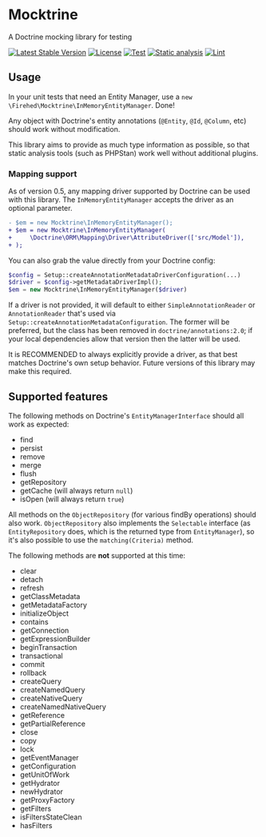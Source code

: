 # Mocktrine

A Doctrine mocking library for testing

[![Latest Stable Version](https://poser.pugx.org/firehed/mocktrine/v)](//packagist.org/packages/firehed/mocktrine)
[![License](https://poser.pugx.org/firehed/mocktrine/license)](//packagist.org/packages/firehed/mocktrine)
[![Test](https://github.com/Firehed/mocktrine/workflows/Test/badge.svg)](https://github.com/Firehed/mocktrine/actions?query=workflow%3ATest)
[![Static analysis](https://github.com/Firehed/mocktrine/workflows/Static%20analysis/badge.svg)](https://github.com/Firehed/mocktrine/actions?query=workflow%3A%22Static+analysis%22)
[![Lint](https://github.com/Firehed/mocktrine/workflows/Lint/badge.svg)](https://github.com/Firehed/mocktrine/actions?query=workflow%3ALint)

## Usage

In your unit tests that need an Entity Manager, use a `new \Firehed\Mocktrine\InMemoryEntityManager`. Done!

Any object with Doctrine's entity annotations (`@Entity`, `@Id`, `@Column`, etc) should work without modification.

This library aims to provide as much type information as possible, so that static analysis tools (such as PHPStan) work well without additional plugins.

### Mapping support

As of version 0.5, any mapping driver supported by Doctrine can be used with this library.
The `InMemoryEntityManager` accepts the driver as an optional parameter.

```diff
- $em = new Mocktrine\InMemoryEntityManager();
+ $em = new Mocktrine\InMemoryEntityManager(
+     \Doctrine\ORM\Mapping\Driver\AttributeDriver(['src/Model']),
+ );
```

You can also grab the value directly from your Doctrine config:
```php
$config = Setup::createAnnotationMetadataDriverConfiguration(...)
$driver = $config->getMetadataDriverImpl();
$em = new Mocktrine\InMemoryEntityManager($driver)
```

If a driver is not provided, it will default to either `SimpleAnnotationReader` or `AnnotationReader` that's used via `Setup::createAnnotationMetadataConfiguration`.
The former will be preferred, but the class has been removed in `doctrine/annotations:2.0`; if your local dependencies allow that version then the latter will be used.

It is RECOMMENDED to always explicitly provide a driver, as that best matches Doctrine's own setup behavior.
Future versions of this library may make this required.

## Supported features

The following methods on Doctrine's `EntityManagerInterface` should all work as expected:
- find
- persist
- remove
- merge
- flush
- getRepository
- getCache (will always return `null`)
- isOpen (will always return `true`)

All methods on the `ObjectRepository` (for various findBy operations) should also work.
`ObjectRepository` also implements the `Selectable` interface (as `EntityRepository` does, which is the returned type from `EntityManager`), so it's also possible to use the `matching(Criteria)` method.

The following methods are **not** supported at this time:
- clear
- detach
- refresh
- getClassMetadata
- getMetadataFactory
- initializeObject
- contains
- getConnection
- getExpressionBuilder
- beginTransaction
- transactional
- commit
- rollback
- createQuery
- createNamedQuery
- createNativeQuery
- createNamedNativeQuery
- getReference
- getPartialReference
- close
- copy
- lock
- getEventManager
- getConfiguration
- getUnitOfWork
- getHydrator
- newHydrator
- getProxyFactory
- getFilters
- isFiltersStateClean
- hasFilters
